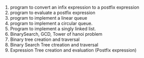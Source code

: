 1. program to convert an infix expression to a postfix expression
2. program to evaluate a postfix expression
3. program to implement a linear queue
4. program to implement a circular queue.
5. Program to implement a singly linked list.
6. BinarySearch, GCD, Tower of hanoi problem
7. Binary tree creation and traversal
8. Binary Search Tree ctreation and traversal
9. Expression Tree creation and evaluation (Postfix expression)
